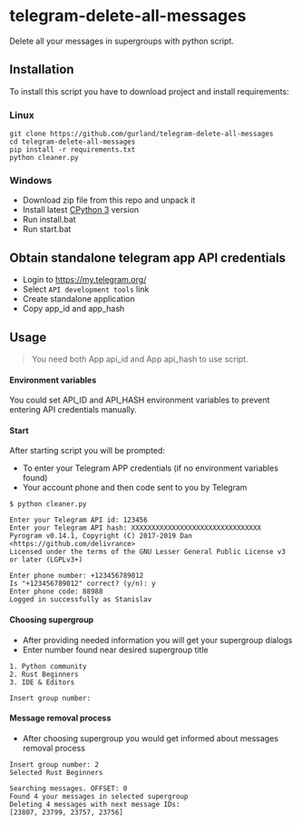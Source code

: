 # telegram-delete-all-messages
Delete all your messages in supergroups with python script.

## Installation
To install this script you have to download project and install requirements:

### Linux
```
git clone https://github.com/gurland/telegram-delete-all-messages
cd telegram-delete-all-messages
pip install -r requirements.txt
python cleaner.py
```

### Windows
- Download zip file from this repo and unpack it
- Install latest [CPython 3](https://www.python.org) version
- Run install.bat
- Run start.bat

## Obtain standalone telegram app API credentials
- Login to https://my.telegram.org/
- Select `API development tools` link
- Create standalone application
- Copy app_id and app_hash

## Usage
> You need both App api_id and App api_hash to use script.

#### Environment variables
You could set API_ID and API_HASH environment variables to prevent entering API credentials manually.

#### Start
After starting script you will be prompted:
- To enter your Telegram APP credentials (if no environment variables found)
- Your account phone and then code sent to you by Telegram
```
$ python cleaner.py

Enter your Telegram API id: 123456
Enter your Telegram API hash: XXXXXXXXXXXXXXXXXXXXXXXXXXXXXXXX
Pyrogram v0.14.1, Copyright (C) 2017-2019 Dan <https://github.com/delivrance>
Licensed under the terms of the GNU Lesser General Public License v3 or later (LGPLv3+)

Enter phone number: +123456789012
Is "+123456789012" correct? (y/n): y
Enter phone code: 88988
Logged in successfully as Stanislav
```

#### Choosing supergroup
- After providing needed information you will get your supergroup dialogs
- Enter number found near desired supergroup title
```
1. Python community
2. Rust Beginners
3. IDE & Editors

Insert group number:
```

#### Message removal process
- After choosing supergroup you would get informed about messages removal process
```
Insert group number: 2
Selected Rust Beginners

Searching messages. OFFSET: 0
Found 4 your messages in selected supergroup
Deleting 4 messages with next message IDs:
[23807, 23799, 23757, 23756]
```

